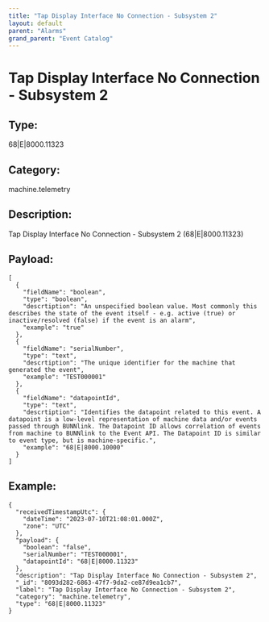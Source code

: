 ```yaml
---
title: "Tap Display Interface No Connection - Subsystem 2"
layout: default
parent: "Alarms"
grand_parent: "Event Catalog"
---
```


# Tap Display Interface No Connection - Subsystem 2

## Type:

68|E|8000.11323

## Category:

machine.telemetry

## Description: 

Tap Display Interface No Connection - Subsystem 2 (68|E|8000.11323)

## Payload:

```
[
  {
    "fieldName": "boolean",
    "type": "boolean",
    "descrtiption": "An unspecified boolean value. Most commonly this describes the state of the event itself - e.g. active (true) or inactive/resolved (false) if the event is an alarm",
    "example": "true"
  },
  {
    "fieldName": "serialNumber",
    "type": "text",
    "descrtiption": "The unique identifier for the machine that generated the event",
    "example": "TEST000001"
  },
  {
    "fieldName": "datapointId",
    "type": "text",
    "descrtiption": "Identifies the datapoint related to this event. A datapoint is a low-level representation of machine data and/or events passed through BUNNlink. The Datapoint ID allows correlation of events from machine to BUNNlink to the Event API. The Datapoint ID is similar to event type, but is machine-specific.",
    "example": "68|E|8000.10000"
  }
]
```

## Example:

```
{
  "receivedTimestampUtc": {
    "dateTime": "2023-07-10T21:08:01.000Z",
    "zone": "UTC"
  },
  "payload": {
    "boolean": "false",
    "serialNumber": "TEST000001",
    "datapointId": "68|E|8000.11323"
  },
  "description": "Tap Display Interface No Connection - Subsystem 2",
  "_id": "8093d282-6863-47f7-9da2-ce87d9ea1cb7",
  "label": "Tap Display Interface No Connection - Subsystem 2",
  "category": "machine.telemetry",
  "type": "68|E|8000.11323"
}
```
